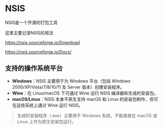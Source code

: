 # NSIS

NSIS是一个开源的打包工具

这里主要记录NSIS的用法

https://nsis.sourceforge.io/Download

https://nsis.sourceforge.io/Docs/

## 支持的操作系统平台

- **Windows**：NSIS 主要用于为 Windows 平台（包括 Windows 2000/XP/Vista/7/8/10/11 及 Server 版本）创建安装程序。
- **Wine**：在 Linux/macOS 下可通过 Wine 运行 NSIS 编译器和生成的安装包。
- **macOS/Linux**：NSIS 本身不原生支持 macOS 和 Linux 的安装包制作，但可在这些系统上通过 Wine 运行 NSIS。

> 生成的安装程序（.exe）主要用于 Windows 系统，不能直接在 macOS 或 Linux 上作为原生安装包运行。
